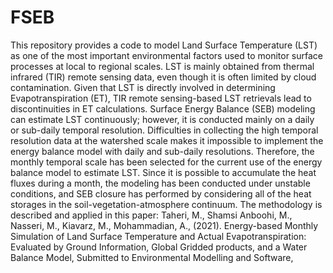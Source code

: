 # FSEB
This repository provides a code to model Land Surface Temperature (LST) as one of the most important environmental factors used to monitor surface processes at local to regional scales. LST is mainly obtained from thermal infrared (TIR) remote sensing data, even though it is often limited by cloud contamination. Given that LST is directly involved in determining Evapotranspiration (ET), TIR remote sensing-based LST retrievals lead to discontinuities in ET calculations. Surface Energy Balance (SEB) modeling can estimate LST continuously; however, it is conducted mainly on a daily or sub-daily temporal resolution. Difficulties in collecting the high temporal resolution data at the watershed scale makes it impossible to implement the energy balance model with daily and sub-daily resolutions. Therefore, the monthly temporal scale has been selected for the current use of the energy balance model to estimate LST. Since it is possible to accumulate the heat fluxes during a month, the modeling has been conducted under unstable conditions, and SEB closure has performed by considering all of the heat storages in the soil-vegetation-atmosphere continuum. The methodology is described and applied in this paper: Taheri, M., Shamsi Anboohi, M., Nasseri, M., Kiavarz, M., Mohammadian, A., (2021). Energy-based Monthly Simulation of Land Surface Temperature and Actual Evapotranspiration: Evaluated by Ground Information, Global Gridded products, and a Water Balance Model, Submitted to Environmental Modelling and Software,
